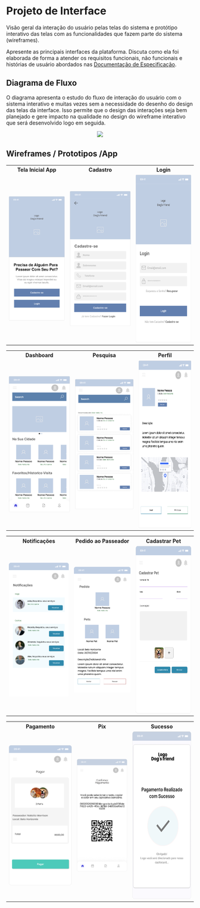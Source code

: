 # Projeto de Interface

Visão geral da interação do usuário pelas telas do sistema e protótipo interativo das telas com as funcionalidades que fazem parte do sistema (wireframes).

Apresente as principais interfaces da plataforma. Discuta como ela foi elaborada de forma a atender os requisitos funcionais, não funcionais e histórias de usuário abordados nas <a href="2-Especificação do Projeto.md"> Documentação de Especificação</a>.

## Diagrama de Fluxo

O diagrama apresenta o estudo do fluxo de interação do usuário com o sistema interativo e muitas vezes sem a necessidade do desenho do design das telas da interface. Isso permite que o design das interações seja bem planejado e gere impacto na qualidade no design do wireframe interativo que será desenvolvido logo em seguida.

<p align="center">
<img src="./diagramas/diagrama_de_fluxo.png">    
</p>

## Wireframes / Prototipos /App

<table >
    <tr >
       <th>Tela Inicial App</th>
       <th>Cadastro</th>
       <th>Login</th>
    </tr>
    <tr>
    <td width="300" >
       <img width="200" style="margin-right: 20px"  src="./wireframes/Home.png">
    </td>
      <td width="300" >
        <img width="200" style="margin-right: 20px"  src="./wireframes/Cadastro.png">
    </td>
       <td width="300" >
       <img width="200" height="450" style="margin-right: 20px" src="./wireframes/Login.png">
    </td>
    </tr>
</table>
<table >
    <tr >
       <th>Dashboard</th>
       <th>Pesquisa</th>
       <th>Perfil</th>
    </tr>
    <tr>
    <td width="300" >
       <img width="200" style="margin-right: 20px"  src="./wireframes/Dashboard.png">
    </td>
      <td width="300" >
        <img width="200" style="margin-right: 20px"  src="./wireframes/Search.png">
    </td>
       <td width="300" >
       <img width="200" height="450" style="margin-right: 20px" src="./wireframes/Perfil.png">
    </td>
    </tr>
</table>

 <table >
    <tr >
       <th>Notificações</th>
       <th>Pedido ao Passeador</th>
       <th>Cadastrar Pet</th>
    </tr>
    <tr>
    <td width="300" >
       <img width="200" style="margin-right: 20px"  src="./wireframes/Notificações.png">
    </td>
      <td width="300" >
        <img width="200" style="margin-right: 20px"  src="./wireframes/Pedido.png">
    </td>
       <td width="300" >
       <img width="200" height="450" style="margin-right: 20px" src="./wireframes/CadastroPet.png">
    </td>
    </tr>
</table>
 
 
 <table >
    <tr >
       <th>Pagamento</th>
       <th>Pix</th>
       <th>Sucesso</th>
    </tr>
    <tr>
    <td width="300" >
       <img width="200" style="margin-right: 20px"  src="./wireframes/Pagamento.png">
    </td>
      <td width="300" >
        <img width="200" style="margin-right: 20px"  src="./wireframes/Pix.png">
    </td>
       <td width="300" >
       <img width="200" height="450" style="margin-right: 20px" src="./wireframes/Sucesso.png">
    </td>
    </tr>
</table>
 
